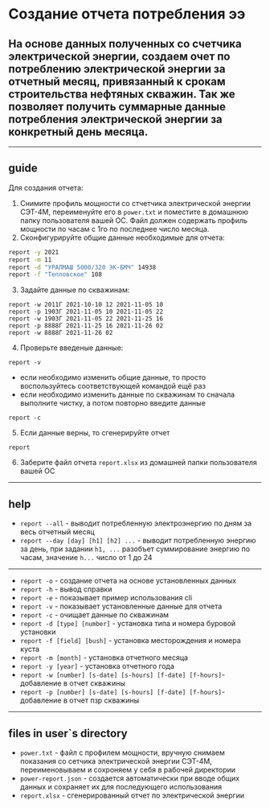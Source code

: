 # Создание отчета потребления ээ
На основе данных полученных со счетчика электрической энергии, создаем очет по потреблению электрической энергии за отчетный месяц, привязанный к срокам строительства нефтяных скважин.
Так же позволяет получить суммарные данные потребления электрической энергии за конкретный день месяца.
---
---
## guide
 Для создания отчета:
 1. Снимите профиль мощности со стчетчика электрической энергии СЭТ-4М, переименуйте его в `power.txt` и поместите в домашнюю папку пользователя вашей ОС. Файл должен содержать профиль мощности по часам с 1го по последнее число месяца.
 2. Сконфигурируйте общие данные необходимые для отчета:
 ```sh
 report -y 2021 
 report -m 11
 report -d "УРАЛМАШ 5000/320 ЭК-БМЧ" 14938
 report -f "Тепловское" 108
 ```
 3. Задайте данные по скважинам:
 ```
 report -w 2011Г 2021-10-10 12 2021-11-05 10
 report -p 1903Г 2021-11-05 10 2021-11-05 22
 report -w 1903Г 2021-11-05 22 2021-11-25 16
 report -p 8888Г 2021-11-25 16 2021-11-26 02
 report -w 8888Г 2021-11-26 02 
 ```
 4. Проверьте введеные данные:
 ```
 report -v
 ```
- если необходимо изменить общие данные, то просто воспользуйтесь соответствующей командой ещё раз
- если необходимо изменить данные по скважинам то сначала выполните чистку, а потом повторно введите данные
``` 
report -c 
``` 
5. Если данные верны, то сгенерируйте отчет
```
report 
```
6. Заберите файл отчета `report.xlsx` из домашней папки пользователя вашей ОС 
---
## help
- `report --all` - выводит потребленную электроэнергию по дням за весь отчетный месяц
- `report --day [day] [h1] [h2] ...` - выводит потребленную энергию за день, при задании `h1, ...` разобъет суммирование энергию по часам, значение `h...` число от 1 до 24
---
- `report -o` - создание отчета на основе установленных данных
- `report -h` - вывод справки
- `report -e` - показывает пример использования cli
- `report -v` - показывает установленные данные для отчета
- `report -c` - очищает данные по скважинам
- `report -d [type] [number]` - установка типа и номера буровой установки
- `report -f [field] [bush]` - установка месторождения и номера куста
- `report -m [month]` - установка отчетного месяца
- `report -y [year]` - установка отчетного года
- `report -w [number] [s-date] [s-hours] [f-date] [f-hours]`- добавление в отчет скважины 
- `report -p [number] [s-date] [s-hours] [f-date] [f-hours]`- добавление в отчет пзр скважины

---
## files in user`s directory
- `power.txt` - файл с профилем мощности, вручную снимаем показания со сетчика электрической энергии СЭТ-4М, переименовываем и сохроняем у себя в рабочей директории
- `power-report.json` - создается автоматически при вводе общих данных и сохраняет их для последующего использования 
- `report.xlsx` - сгенерированный отчет по электрической энергии 